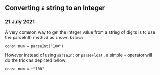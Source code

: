 ## Converting a string to an Integer

### 21 July 2021

A very common way to get the integer value from a string of digits is to use the parseInt() method as shown below:

```
const num = parseInt("100")
```

However instead of using `parseInt` or `parseFloat` , a simple `+` operator will do the trick as depicted below:

```
const num = +"100"
```
